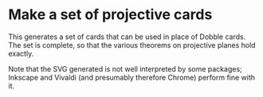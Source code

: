 # Make a set of projective cards
This generates a set of cards that can be used in place of Dobble cards. The set is complete, so that the various theorems on projective planes hold exactly.

Note that the SVG generated is not well interpreted by some packages; Inkscape and Vivaldi (and presumably therefore Chrome) perform fine with it.
